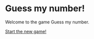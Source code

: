 Guess my number!
============================


Welcome to the game Guess my number.

[Start the new game!](guess1/init)
